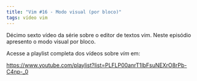```yaml
---
title: "Vim #16 - Modo visual (por bloco)" 
tags: vídeo vim 
---
```


Décimo sexto vídeo da série sobre o editor de textos vim. Neste episódio apresento o modo visual por bloco.

Acesse a playlist completa dos vídeos sobre *vim* em:

https://www.youtube.com/playlist?list=PLFLP00anrT1IbFsuNEXrO8rPb-C4np-_0

